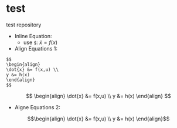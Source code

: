 # test
test repository

- Inline Equation: 
  - use `$`: $\dot{x} = f(x)$
- Align Equations 1:
```
$$
\begin{align}
\dot{x} &= f(x,u) \\
y &= h(x)
\end{align}
$$
```

$$
\begin{align}
\dot{x} &= f(x,u) \\
y &= h(x)
\end{align}
$$
- Aigne Equations 2:
```math
\begin{align}
\dot{x} &= f(x,u) \\
y &= h(x)
\end{align}
```
